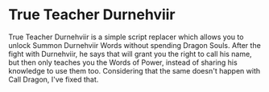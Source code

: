 # True Teacher Durnehviir

True Teacher Durnehviir is a simple script replacer which allows you to unlock Summon Durnehviir Words without spending Dragon Souls.
After the fight with Durnehviir, he says that will grant you the right to call his name, but then only teaches you the Words of Power, instead of sharing his knowledge to use them too. Considering that the same doesn't happen with Call Dragon, I've fixed that.
